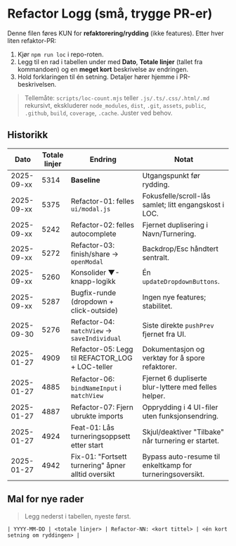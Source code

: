 # Refactor Logg (små, trygge PR-er)

Denne filen føres KUN for **refaktorering/rydding** (ikke features). Etter hver liten refaktor-PR:

1. Kjør `npm run loc` i repo-roten.
2. Legg til en rad i tabellen under med **Dato**, **Totale linjer** (tallet fra kommandoen) og en **meget kort** beskrivelse av endringen.
3. Hold forklaringen til én setning. Detaljer hører hjemme i PR-beskrivelsen.

> Tellemåte: `scripts/loc-count.mjs` teller `.js/.ts/.css/.html/.md` rekursivt, ekskluderer `node_modules`, `dist`, `.git`, `assets`, `public`, `.github`, `build`, `coverage`, `.cache`. Juster ved behov.

## Historikk

| Dato       | Totale linjer | Endring                                          | Notat |
|------------|----------------|--------------------------------------------------|-------|
| 2025-09-xx | 5314           | **Baseline**                                     | Utgangspunkt før rydding. |
| 2025-09-xx | 5375           | Refactor-01: felles `ui/modal.js`                | Fokusfelle/scroll-lås samlet; litt engangskost i LOC. |
| 2025-09-xx | 5242           | Refactor-02: felles autocomplete                 | Fjernet duplisering i Navn/Turnering. |
| 2025-09-xx | 5272           | Refactor-03: finish/share → `openModal`          | Backdrop/Esc håndtert sentralt. |
| 2025-09-xx | 5260           | Konsolider ▼-knapp-logikk                        | Én `updateDropdownButtons`. |
| 2025-09-xx | 5287           | Bugfix-runde (dropdown + click-outside)          | Ingen nye features; stabilitet. |
| 2025-09-30 | 5276           | Refactor-04: `matchView` → `saveIndividual`      | Siste direkte `pushPrev` fjernet fra UI. |
| 2025-01-27 | 4909           | Refactor-05: Legg til REFACTOR_LOG + LOC-teller  | Dokumentasjon og verktøy for å spore refaktorer. |
| 2025-01-27 | 4885           | Refactor-06: `bindNameInput` i `matchView`       | Fjernet 6 dupliserte blur-lyttere med felles helper. |
| 2025-01-27 | 4887           | Refactor-07: Fjern ubrukte imports               | Opprydding i 4 UI-filer uten funksjonsendring. |
| 2025-01-27 | 4924           | Feat-01: Lås turneringsoppsett etter start       | Skjul/deaktiver "Tilbake" når turnering er startet. |
| 2025-01-27 | 4942           | Fix-01: "Fortsett turnering" åpner alltid oversikt | Bypass auto-resume til enkeltkamp for turneringsoversikt. |

## Mal for nye rader

> Legg nederst i tabellen, nyeste først.

```
| YYYY-MM-DD | <totale linjer> | Refactor-NN: <kort tittel> | <én kort setning om ryddingen> |
```

